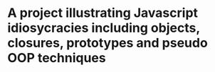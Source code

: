 # A project illustrating Javascript idiosycracies including objects, closures, prototypes and pseudo OOP techniques
